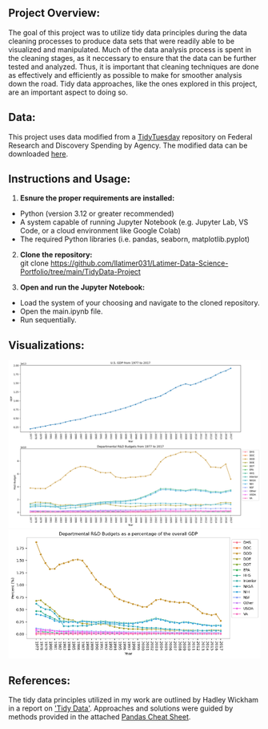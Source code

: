 ## Project Overview: 
The goal of this project was to utilize tidy data principles during the data cleaning processes to produce data sets that were readily able to be visualized and manipulated. Much of the data analysis process is spent in the cleaning stages, as it neccessary to ensure that the data can be further tested and analyzed. Thus, it is important that cleaning techniques are done as effectively and efficiently as possible to make for smoother analysis down the road. Tidy data approaches, like the ones explored in this project, are an important aspect to doing so. 

## Data:
This project uses data modified from a [TidyTuesday](https://github.com/rfordatascience/tidytuesday/tree/main/data/2019/2019-02-12) repository on Federal Research and Discovery Spending by Agency. The modified data can be downloaded [here](https://github.com/llatimer031/Latimer-Data-Science-Portfolio/blob/main/TidyData-Project/data/fed_rd_year%26gdp.csv).

## Instructions and Usage:
1. **Esnure the proper requirements are installed:**
- Python (version 3.12 or greater recommended)
- A system capable of running Jupyter Notebook (e.g. Jupyter Lab, VS Code, or a cloud environment like Google Colab)
- The required Python libraries (i.e. pandas, seaborn, matplotlib.pyplot)
  
2. **Clone the repository:**  
   git clone https://github.com/llatimer031/Latimer-Data-Science-Portfolio/tree/main/TidyData-Project
   
3. **Open and run the Jupyter Notebook:**
- Load the system of your choosing and navigate to the cloned repository. 
- Open the main.ipynb file.
- Run sequentially.

## Visualizations:
![Line plots demonstrating trends in GDP and R&D Budgets over time](Figures/tidydata-fig1.png)
![Line plot demonstrating change in R&D Budgets as a percent of GDP](Figures/tidydata-fig2.png)

## References: 
The tidy data principles utilized in my work are outlined by Hadley Wickham in a report on ['Tidy Data'](https://vita.had.co.nz/papers/tidy-data.pdf). Approaches and solutions were guided by methods provided in the attached [Pandas Cheat Sheet](https://pandas.pydata.org/Pandas_Cheat_Sheet.pdf).
